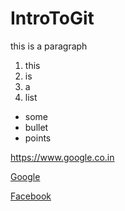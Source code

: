 # IntroToGit

<p>this is a paragraph</p>

1. this
2. is 
3. a 
4. list

* some
* bullet 
* points

https://www.google.co.in

[Google](https://www.google.com)

[Facebook](https://www.facebook.com)